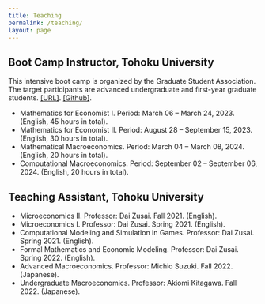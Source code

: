 ```yaml
---
title: Teaching
permalink: /teaching/
layout: page
---
```



## Boot Camp Instructor, Tohoku University

This intensive boot camp is organized by the Graduate Student Association. The target participants are advanced undergraduate and first-year graduate students. [[URL]](https://thanhqtran.github.io/tohoku_bootcamp/). [[Github]](https://github.com/thanhqtran/tohoku_bootcamp).

- Mathematics for Economist I. Period: March 06 – March 24, 2023. (English, 45 hours in total).
- Mathematics for Economist II. Period: August 28 – September 15, 2023. (English, 30 hours in total).
- Mathematical Macroeconomics. Period: March 04 – March 08, 2024. (English, 20 hours in total).
- Computational Macroeconomics. Period: September 02 – September 06, 2024. (English, 20 hours in total).

## Teaching Assistant, Tohoku University

- Microeconomics II. Professor: Dai Zusai. Fall 2021. (English).
- Microeconomics I. Professor: Dai Zusai. Spring 2021. (English).
- Computational Modeling and Simulation in Games. Professor: Dai Zusai. Spring 2021. (English).
- Formal Mathematics and Economic Modeling. Professor: Dai Zusai. Spring 2022. (English).
- Advanced Macroeconomics. Professor: Michio Suzuki. Fall 2022. (Japanese).
- Undergraduate Macroeconomics. Professor: Akiomi Kitagawa. Fall 2022. (Japanese).
